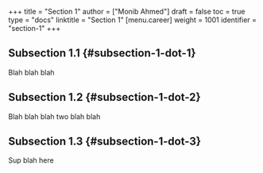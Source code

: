 +++
title = "Section 1"
author = ["Monib Ahmed"]
draft = false
toc = true
type = "docs"
linktitle = "Section 1"
[menu.career]
  weight = 1001
  identifier = "section-1"
+++

## Subsection 1.1 {#subsection-1-dot-1}

Blah blah blah


## Subsection 1.2 {#subsection-1-dot-2}

Blah blah blah two blah blah


## Subsection 1.3 {#subsection-1-dot-3}

Sup blah here
